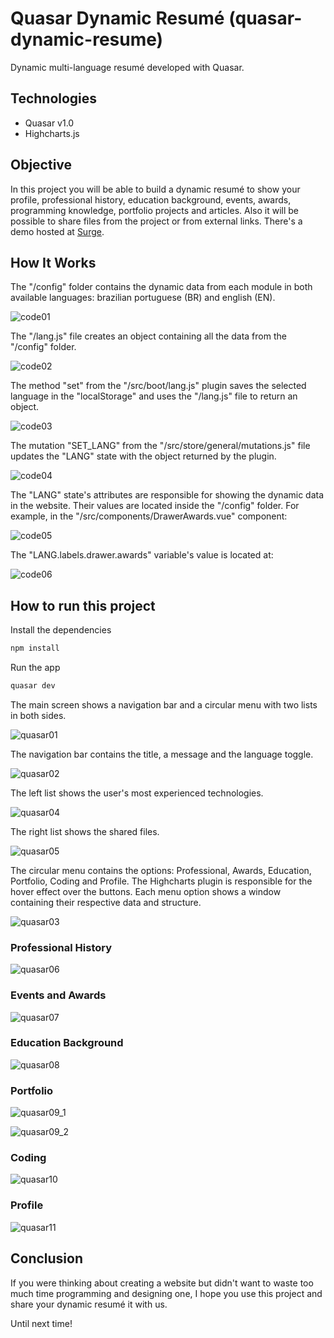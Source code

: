 # Quasar Dynamic Resumé (quasar-dynamic-resume)

Dynamic multi-language resumé developed with Quasar.

## Technologies

- Quasar v1.0
- Highcharts.js

## Objective

In this project you will be able to build a dynamic resumé to show your profile, professional history, education background, events, awards, programming knowledge, portfolio projects and articles. Also it will be possible to share files from the project or from external links.
There's a demo hosted at [Surge](http://lucianopereira.surge.sh/#/).

## How It Works

The "/config" folder contains the dynamic data from each module in both available languages: brazilian portuguese (BR) and english (EN).

![code01](/docs/code01.JPG)

The "/lang.js" file creates an object containing all the data from the "/config" folder.

![code02](/docs/code02.JPG)

The method "set" from the "/src/boot/lang.js" plugin saves the selected language in the "localStorage" and uses the "/lang.js" file to return an object.

![code03](/docs/code03.JPG)

The mutation "SET_LANG" from the "/src/store/general/mutations.js" file updates the "LANG" state with the object returned by the plugin.

![code04](/docs/code04.JPG)

The "LANG" state's attributes are responsible for showing the dynamic data in the website. Their values are located inside the "/config" folder. For example, in the "/src/components/DrawerAwards.vue" component:

![code05](/docs/code05.JPG)

The "LANG.labels.drawer.awards" variable's value is located at:

![code06](/docs/code06.JPG)

## How to run this project

Install the dependencies

```bash
npm install
```

Run the app

```bash
quasar dev
```

The main screen shows a navigation bar and a circular menu with two lists in both sides.

![quasar01](/docs/quasar01.JPG)

The navigation bar contains the title, a message and the language toggle.

![quasar02](/docs/quasar02.JPG)

The left list shows the user's most experienced technologies.

![quasar04](/docs/quasar04.JPG)

The right list shows the shared files.

![quasar05](/docs/quasar05.JPG)

The circular menu contains the options: Professional, Awards, Education, Portfolio, Coding and Profile. The Highcharts plugin is responsible for the hover effect over the buttons.
Each menu option shows a window containing their respective data and structure.

![quasar03](/docs/quasar03.JPG)

### Professional History

![quasar06](/docs/quasar06.JPG)

### Events and Awards

![quasar07](/docs/quasar07.JPG)

### Education Background

![quasar08](/docs/quasar08.JPG)

### Portfolio

![quasar09_1](/docs/quasar09_1.JPG)

![quasar09_2](/docs/quasar09_2.JPG)

### Coding

![quasar10](/docs/quasar10.JPG)

### Profile

![quasar11](/docs/quasar11.JPG)

## Conclusion

If you were thinking about creating a website but didn't want to waste too much time programming and designing one, I hope you use this project and share your dynamic resumé it with us.

Until next time!
